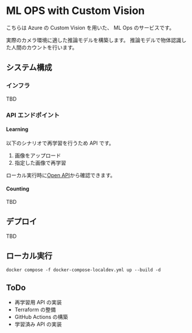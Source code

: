 # ML OPS with Custom Vision

こちらは Azure の Custom Vision を用いた、
ML Ops のサービスです。

実際のカメラ環境に適した推論モデルを構築します。
推論モデルで物体認識した人間のカウントを行います。

## システム構成

### インフラ

TBD

### API エンドポイント

#### Learning

以下のシナリオで再学習を行うため API です。

1. 画像をアップロード
1. 指定した画像で再学習

ローカル実行時に[Open API](0.0.0.0:8000/docs/)から確認できます。

#### Counting

TBD

## デプロイ

TBD

## ローカル実行

```
docker compose -f docker-compose-localdev.yml up --build -d
```

## ToDo

- 再学習用 API の実装
- Terraform の整備
- GitHub Actions の構築
- 学習済み API の実装
